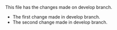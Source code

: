 This file has the changes made on develop branch.

- The first change made in develop branch.
- The second change made in develop branch.
